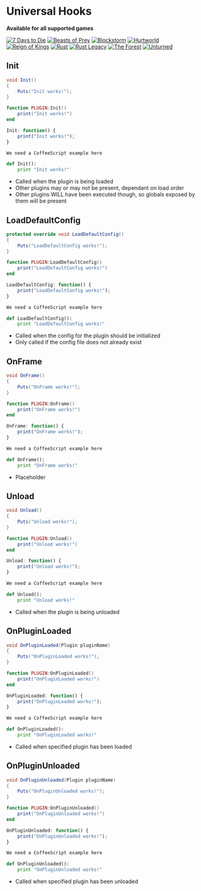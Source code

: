 # Universal Hooks

**Available for all supported games**

[![7 Days to Die](7-days-to-die/favicon-32x32.png)](/7-days-to-die/)
[![Beasts of Prey](beasts-of-prey/favicon-32x32.png)](/beasts-of-prey/)
[![Blockstorm](blockstorm/favicon-32x32.png)](/blockstorm/)
[![Hurtworld](hurtworld/favicon-32x32.png)](/hurtworld/)
[![Reign of Kings](reign-of-kings/favicon-32x32.png)](/reign-of-kings/)
[![Rust](rust/favicon-32x32.png)](/rust/)
[![Rust Legacy](rust-legacy/favicon-32x32.png)](/rust-legacy/)
[![The Forest](the-forest/favicon-32x32.png)](/the-forest/)
[![Unturned](unturned/favicon-32x32.png)](/unturned/)

## Init

``` csharp
void Init()
{
    Puts("Init works!");
}
```

``` lua
function PLUGIN:Init()
    print("Init works!")
end
```

``` javascript
Init: function() {
    print("Init works!");
}
```

``` coffeescript
We need a CoffeeScript example here
```

``` python
def Init():
    print "Init works!"
```

 * Called when the plugin is being loaded
 * Other plugins may or may not be present, dependant on load order
 * Other plugins WILL have been executed though, so globals exposed by them will be present

## LoadDefaultConfig

``` csharp
protected override void LoadDefaultConfig()
{
    Puts("LoadDefaultConfig works!");
}
```

``` lua
function PLUGIN:LoadDefaultConfig()
    print("LoadDefaultConfig works!")
end
```

``` javascript
LoadDefaultConfig: function() {
    print("LoadDefaultConfig works!");
}
```

``` coffeescript
We need a CoffeeScript example here
```

``` python
def LoadDefaultConfig():
    print "LoadDefaultConfig works!"
```

 * Called when the config for the plugin should be initialized
 * Only called if the config file does not already exist

## OnFrame

``` csharp
void OnFrame()
{
    Puts("OnFrame works!");
}
```

``` lua
function PLUGIN:OnFrame()
    print("OnFrame works!")
end
```

``` javascript
OnFrame: function() {
    print("OnFrame works!");
}
```

``` coffeescript
We need a CoffeeScript example here
```

``` python
def OnFrame():
    print "OnFrame works!"
```

 * Placeholder

## Unload

``` csharp
void Unload()
{
    Puts("Unload works!");
}
```

``` lua
function PLUGIN:Unload()
    print("Unload works!")
end
```

``` javascript
Unload: function() {
    print("Unload works!");
}
```

``` coffeescript
We need a CoffeeScript example here
```

``` python
def Unload():
    print "Unload works!"
```

 * Called when the plugin is being unloaded

## OnPluginLoaded

``` csharp
void OnPluginLoaded(Plugin pluginName)
{
    Puts("OnPluginLoaded works!");
}
```

``` lua
function PLUGIN:OnPluginLoaded()
    print("OnPluginLoaded works!")
end
```

``` javascript
OnPluginLoaded: function() {
    print("OnPluginLoaded works!");
}
```

``` coffeescript
We need a CoffeeScript example here
```

``` python
def OnPluginLoaded():
    print "OnPluginLoaded works!"
```

 * Called when specified plugin has been loaded

## OnPluginUnloaded

``` csharp
void OnPluginUnloaded(Plugin pluginName)
{
    Puts("OnPluginUnloaded works!");
}
```

``` lua
function PLUGIN:OnPluginUnloaded()
    print("OnPluginUnloaded works!")
end
```

``` javascript
OnPluginUnloaded: function() {
    print("OnPluginUnloaded works!");
}
```

``` coffeescript
We need a CoffeeScript example here
```

``` python
def OnPluginUnloaded():
    print "OnPluginUnloaded works!"
```

 * Called when specified plugin has been unloaded
